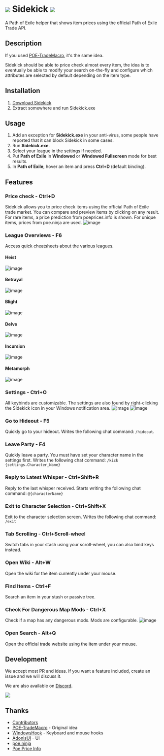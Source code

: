 # [![](https://i.imgur.com/1B5jR3D.png)](#) Sidekick [![](https://img.shields.io/github/v/release/domialex/sidekick?style=flat-square)](https://github.com/domialex/Sidekick/releases/latest/download/Sidekick.zip)
A Path of Exile helper that shows item prices using the official Path of Exile Trade API.

## Description
If you used [POE-TradeMacro](https://github.com/PoE-TradeMacro/POE-TradeMacro), it's the same idea.

Sidekick should be able to price check almost every item, the idea is to eventually be able to modify your search on-the-fly and configure which attributes are selected by default depending on the item type.

## Installation
1. [Download Sidekick](https://github.com/domialex/Sidekick/releases/latest/download/Sidekick.zip)
2. Extract somewhere and run Sidekick.exe

## Usage
1. Add an exception for **Sidekick.exe** in your anti-virus, some people have reported that it can block Sidekick in some cases.
2. Run **Sidekick.exe**.
3. Select your league in the settings if needed.
4. Put **Path of Exile** in **Windowed** or **Windowed Fullscreen** mode for best results.
5. In **Path of Exile**, hover an item and press **Ctrl+D** (default binding).

## Features
### Price check - Ctrl+D
Sidekick allows you to price check items using the official Path of Exile trade market. You can compare and preview items by clicking on any result. For rare items, a price prediction from poeprices.info is shown.
For unique items, prices from poe.ninja are used.
![image](https://raw.githubusercontent.com/domialex/Sidekick/master/docs/assets/images/price-check.png)

### League Overviews - F6
Access quick cheatsheets about the various leagues.

#### Heist
![image](https://raw.githubusercontent.com/domialex/Sidekick/master/docs/assets/images/overlay-heist.png)

#### Betrayal
![image](https://raw.githubusercontent.com/domialex/Sidekick/master/docs/assets/images/overlay-betrayal.png)

#### Blight
![image](https://raw.githubusercontent.com/domialex/Sidekick/master/docs/assets/images/overlay-blight.png)

#### Delve
![image](https://raw.githubusercontent.com/domialex/Sidekick/master/docs/assets/images/overlay-delve.png)

#### Incursion
![image](https://raw.githubusercontent.com/domialex/Sidekick/master/docs/assets/images/overlay-incursion.png)

#### Metamorph
![image](https://raw.githubusercontent.com/domialex/Sidekick/master/docs/assets/images/overlay-metamorph.png)

### Settings - Ctrl+O
All keybinds are customizable. The settings are also found by right-clicking the Sidekick icon in your Windows notification area.
![image](https://raw.githubusercontent.com/domialex/Sidekick/master/docs/assets/images/settings-general.png)
![image](https://raw.githubusercontent.com/domialex/Sidekick/master/docs/assets/images/settings-keybindings.png)

### Go to Hideout - F5
Quickly go to your hideout. Writes the following chat command: `/hideout`.

### Leave Party - F4
Quickly leave a party. You must have set your character name in the settings first. Writes the following chat command: `/kick {settings.Character_Name}`

### Reply to Latest Whisper - Ctrl+Shift+R
Reply to the last whisper received. Starts writing the following chat command: `@{characterName}`

### Exit to Character Selection - Ctrl+Shift+X
Exit to the character selection screen. Writes the following chat command: `/exit`

### Tab Scrolling - Ctrl+Scroll-wheel
Switch tabs in your stash using your scroll-wheel, you can also bind keys instead.

### Open Wiki - Alt+W
Open the wiki for the item currently under your mouse.

### Find Items - Ctrl+F
Search an item in your stash or passive tree.

### Check For Dangerous Map Mods - Ctrl+X
Check if a map has any dangerous mods. Mods are configurable.
![image](https://raw.githubusercontent.com/domialex/Sidekick/master/docs/assets/images/map-dangerous.png)

### Open Search - Alt+Q
Open the official trade website using the item under your mouse.

## Development
We accept most PR and ideas. If you want a feature included, create an issue and we will discuss it.

We are also available on [Discord](https://discord.gg/H4bg4GQ).

[![](https://img.shields.io/discord/664252463188279300?color=%23738AD6&label=Discord&style=flat-square)](https://discord.gg/H4bg4GQ)


## Thanks
- [Contributors](https://github.com/domialex/Sidekick/graphs/contributors)
- [POE-TradeMacro](https://github.com/PoE-TradeMacro/POE-TradeMacro) - Original idea
- [WindowsHook](https://github.com/topstarai/WindowsHook) - Keyboard and mouse hooks
- [AdonisUI](https://benruehl.github.io/adonis-ui/) - UI
- [poe.ninja](https://poe.ninja/)
- [Poe Price Info](https://www.poeprices.info/)
